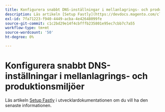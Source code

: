 ```yaml
---
title: Konfigurera snabbt DNS-inställningar i mellanlagrings- och produktionsmiljöer
description: Läs artikeln [Setup Fastly](https://devdocs.magento.com/cloud/cdn/configure-fastly.html) i utvecklardokumentationen för den senaste informationen.
exl-id: 7fa71223-f940-4449-acba-4e42648099fe
source-git-commit: c1c2bd29e14f4cbfffb235801e95ec7cbb7c7a55
workflow-type: tm+mt
source-wordcount: '50'
ht-degree: 0%

---
```


# Konfigurera snabbt DNS-inställningar i mellanlagrings- och produktionsmiljöer

Läs artikeln [Setup Fastly](https://devdocs.magento.com/cloud/cdn/configure-fastly.html) i utvecklardokumentationen om du vill ha den senaste informationen.
